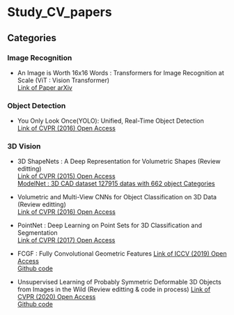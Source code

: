 # Study_CV_papers

## Categories

### Image Recognition
  - An Image is Worth 16x16 Words : Transformers for Image Recognition at Scale (ViT : Vision Transformer)   
    [Link of Paper arXiv](https://arxiv.org/abs/2010.11929)

### Object Detection
  - You Only Look Once(YOLO): Unified, Real-Time Object Detection  
    [Link of CVPR (2016) Open Access](https://openaccess.thecvf.com/content_cvpr_2016/html/Redmon_You_Only_Look_CVPR_2016_paper.html)
    
### 3D Vision
  - 3D ShapeNets : A Deep Representation for Volumetric Shapes (Review editting)  
    [Link of CVPR (2015) Open Access](https://openaccess.thecvf.com/content_cvpr_2015/html/Wu_3D_ShapeNets_A_2015_CVPR_paper.html)  
    [ModelNet : 3D CAD dataset 127915 datas with 662 object Categories](https://modelnet.cs.princeton.edu/)

  - Volumetric and Multi-View CNNs for Object Classification on 3D Data (Review editting)  
    [Link of CVPR (2016) Open Access](https://openaccess.thecvf.com/content_cvpr_2016/html/Qi_Volumetric_and_Multi-View_CVPR_2016_paper.html)
    
  - PointNet : Deep Learning on Point Sets for 3D Classification and Segmentation  
    [Link of CVPR (2017) Open Access](https://openaccess.thecvf.com/content_cvpr_2017/html/Qi_PointNet_Deep_Learning_CVPR_2017_paper.html)
  
  - FCGF : Fully Convolutional Geometric Features
    [Link of ICCV (2019) Open Access](https://openaccess.thecvf.com/content_ICCV_2019/html/Choy_Fully_Convolutional_Geometric_Features_ICCV_2019_paper.html)   
    [Github code](https://github.com/chrischoy/FCGF)

  - Unsupervised Learning of Probably Symmetric Deformable 3D Objects from Images in the Wild (Review editting & code in process)
    [Link of CVPR (2020) Open Access](https://openaccess.thecvf.com/content_CVPR_2020/html/Wu_Unsupervised_Learning_of_Probably_Symmetric_Deformable_3D_Objects_From_Images_CVPR_2020_paper.html)  
    [Github code](https://github.com/elliottwu/unsup3d)
